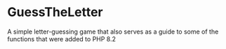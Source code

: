 # GuessTheLetter
A simple letter-guessing game that also serves as a guide to some of the functions that were added to PHP 8.2
